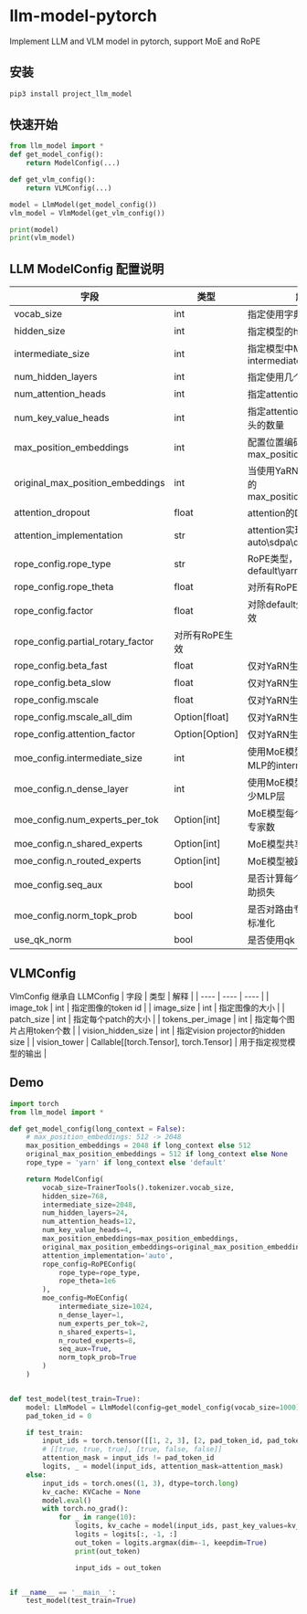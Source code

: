 # llm-model-pytorch
Implement LLM and VLM model in pytorch, support MoE and RoPE

## 安装
```python
pip3 install project_llm_model
```

## 快速开始
``` python
from llm_model import *
def get_model_config():
    return ModelConfig(...)

def get_vlm_config():
    return VLMConfig(...)

model = LlmModel(get_model_config())
vlm_model = VlmModel(get_vlm_config())

print(model)
print(vlm_model)
```

## LLM ModelConfig 配置说明
|  字段 | 类型 | 解释 |
|  ---- |  ----   | ----  |
| vocab_size | int | 指定使用字典大小 |
| hidden_size | int | 指定模型的hidden size |
| intermediate_size | int | 指定模型中MLP的intermediate size |
| num_hidden_layers | int | 指定使用几个隐藏层 |
| num_attention_heads | int | 指定attention的头的数量 |
| num_key_value_heads | int | 指定attention的key和value头的数量 |
| max_position_embeddings | int | 配置位置编码的max_position_embeddings |
| original_max_position_embeddings | int | 当使用YaRN时，配置原始的max_position_embeddings |
| attention_dropout | float | attention的Dropout rate |
| attention_implementation | str | attention实现方式，取值：auto\sdpa\default |
| rope_config.rope_type | str | RoPE类型，取值：default\yarn\dynamic |
| rope_config.rope_theta | float | 对所有RoPE生效 |
| rope_config.factor | float | 对除default外所有RoPE生效 |
| rope_config.partial_rotary_factor | 对所有RoPE生效 |
| rope_config.beta_fast | float | 仅对YaRN生效 |
| rope_config.beta_slow | float | 仅对YaRN生效 |
| rope_config.mscale | float | 仅对YaRN生效 |
| rope_config.mscale_all_dim | Option[float] | 仅对YaRN生效 |
| rope_config.attention_factor | Option[Option] | 仅对YaRN生效 |
| moe_config.intermediate_size | int | 使用MoE模型时指定专家MLP的intermediate size |
| moe_config.n_dense_layer | int | 使用MoE模型时指定使用多少MLP层 |
| moe_config.num_experts_per_tok | Option[int] | MoE模型每个token选择的专家数 |
| moe_config.n_shared_experts | Option[int] | MoE模型共享专家总数 |
| moe_config.n_routed_experts | Option[int] | MoE模型被路由的专家总数 |
| moe_config.seq_aux | bool | 是否计算每个单独样本的辅助损失 |
| moe_config.norm_topk_prob | bool | 是否对路由专家的权重进行标准化 |
| use_qk_norm | bool | 是否使用qk norm |


## VLMConfig
VlmConfig 继承自 LLMConfig
|  字段 | 类型 | 解释 |
|  ---- |  ----   | ---- |
| image_tok | int | 指定图像的token id |
| image_size | int | 指定图像的大小 |
| patch_size | int | 指定每个patch的大小 |
| tokens_per_image | int | 指定每个图片占用token个数 |
| vision_hidden_size | int | 指定vision projector的hidden size |
| vision_tower | Callable[[torch.Tensor], torch.Tensor] | 用于指定视觉模型的输出 |



## Demo
``` python
import torch
from llm_model import *

def get_model_config(long_context = False):
    # max_position_embeddings: 512 -> 2048
    max_position_embeddings = 2048 if long_context else 512
    original_max_position_embeddings = 512 if long_context else None
    rope_type = 'yarn' if long_context else 'default'

    return ModelConfig(
        vocab_size=TrainerTools().tokenizer.vocab_size,
        hidden_size=768,
        intermediate_size=2048,
        num_hidden_layers=24,
        num_attention_heads=12,
        num_key_value_heads=4,
        max_position_embeddings=max_position_embeddings,
        original_max_position_embeddings=original_max_position_embeddings,
        attention_implementation='auto',
        rope_config=RoPEConfig(
            rope_type=rope_type,
            rope_theta=1e6
        ),
        moe_config=MoEConfig(
            intermediate_size=1024,
            n_dense_layer=1,
            num_experts_per_tok=2,
            n_shared_experts=1,
            n_routed_experts=8,
            seq_aux=True,
            norm_topk_prob=True
        )
    )


def test_model(test_train=True):
    model: LlmModel = LlmModel(config=get_model_config(vocab_size=1000))
    pad_token_id = 0

    if test_train:
        input_ids = torch.tensor([[1, 2, 3], [2, pad_token_id, pad_token_id]], dtype=torch.long)
        # [[true, true, true], [true, false, false]]
        attention_mask = input_ids != pad_token_id
        logits, _ = model(input_ids, attention_mask=attention_mask)
    else:
        input_ids = torch.ones((1, 3), dtype=torch.long)
        kv_cache: KVCache = None
        model.eval()
        with torch.no_grad():
            for _ in range(10):
                logits, kv_cache = model(input_ids, past_key_values=kv_cache, use_cache=True)
                logits = logits[:, -1, :]
                out_token = logits.argmax(dim=-1, keepdim=True)
                print(out_token)

                input_ids = out_token


if __name__ == '__main__':
    test_model(test_train=True)
```
